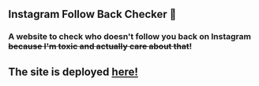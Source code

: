 
## Instagram Follow Back Checker 👀

### A website to check who doesn't follow you back on Instagram ~~because I'm toxic and actually care about that~~!

## The site is deployed [here!](http://rmanohar.pythonanywhere.com/)
